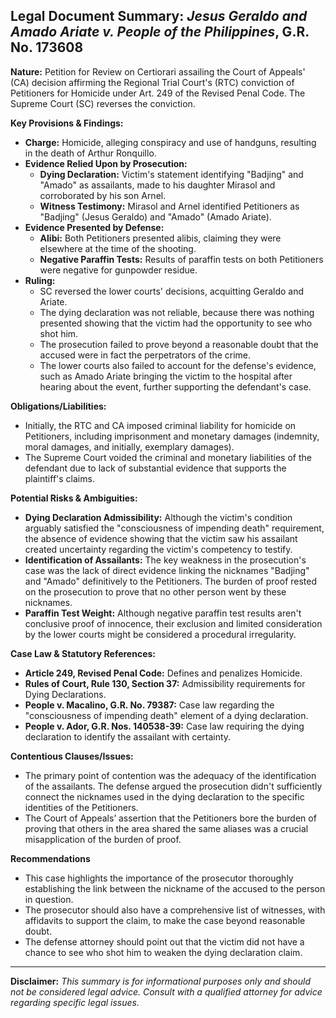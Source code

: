## Legal Document Summary: *Jesus Geraldo and Amado Ariate v. People of the Philippines*, G.R. No. 173608

**Nature:** Petition for Review on Certiorari assailing the Court of Appeals' (CA) decision affirming the Regional Trial Court's (RTC) conviction of Petitioners for Homicide under Art. 249 of the Revised Penal Code. The Supreme Court (SC) reverses the conviction.

**Key Provisions & Findings:**

*   **Charge:** Homicide, alleging conspiracy and use of handguns, resulting in the death of Arthur Ronquillo.
*   **Evidence Relied Upon by Prosecution:**
    *   **Dying Declaration:** Victim's statement identifying "Badjing" and "Amado" as assailants, made to his daughter Mirasol and corroborated by his son Arnel.
    *   **Witness Testimony:** Mirasol and Arnel identified Petitioners as "Badjing" (Jesus Geraldo) and "Amado" (Amado Ariate).
*   **Evidence Presented by Defense:**
    *   **Alibi:** Both Petitioners presented alibis, claiming they were elsewhere at the time of the shooting.
    *   **Negative Paraffin Tests:** Results of paraffin tests on both Petitioners were negative for gunpowder residue.
* **Ruling:**
    *   SC reversed the lower courts' decisions, acquitting Geraldo and Ariate.
    *   The dying declaration was not reliable, because there was nothing presented showing that the victim had the opportunity to see who shot him.
    *   The prosecution failed to prove beyond a reasonable doubt that the accused were in fact the perpetrators of the crime.
    *   The lower courts also failed to account for the defense's evidence, such as Amado Ariate bringing the victim to the hospital after hearing about the event, further supporting the defendant's case.

**Obligations/Liabilities:**

*   Initially, the RTC and CA imposed criminal liability for homicide on Petitioners, including imprisonment and monetary damages (indemnity, moral damages, and initially, exemplary damages).
*   The Supreme Court voided the criminal and monetary liabilities of the defendant due to lack of substantial evidence that supports the plaintiff's claims.

**Potential Risks & Ambiguities:**

*   **Dying Declaration Admissibility:** Although the victim's condition arguably satisfied the "consciousness of impending death" requirement, the absence of evidence showing that the victim saw his assailant created uncertainty regarding the victim's competency to testify.
*   **Identification of Assailants:** The key weakness in the prosecution's case was the lack of direct evidence linking the nicknames "Badjing" and "Amado" definitively to the Petitioners. The burden of proof rested on the prosecution to prove that no other person went by these nicknames.
*   **Paraffin Test Weight:** Although negative paraffin test results aren't conclusive proof of innocence, their exclusion and limited consideration by the lower courts might be considered a procedural irregularity.

**Case Law & Statutory References:**

*   **Article 249, Revised Penal Code:** Defines and penalizes Homicide.
*   **Rules of Court, Rule 130, Section 37:** Admissibility requirements for Dying Declarations.
*   **People v. Macalino, G.R. No. 79387:** Case law regarding the "consciousness of impending death" element of a dying declaration.
*   **People v. Ador, G.R. Nos. 140538-39:** Case law requiring the dying declaration to identify the assailant with certainty.

**Contentious Clauses/Issues:**

*   The primary point of contention was the adequacy of the identification of the assailants. The defense argued the prosecution didn't sufficiently connect the nicknames used in the dying declaration to the specific identities of the Petitioners.
*   The Court of Appeals’ assertion that the Petitioners bore the burden of proving that others in the area shared the same aliases was a crucial misapplication of the burden of proof.

**Recommendations**

*   This case highlights the importance of the prosecutor thoroughly establishing the link between the nickname of the accused to the person in question.
*   The prosecutor should also have a comprehensive list of witnesses, with affidavits to support the claim, to make the case beyond reasonable doubt.
*   The defense attorney should point out that the victim did not have a chance to see who shot him to weaken the dying declaration claim.

***
**Disclaimer:** *This summary is for informational purposes only and should not be considered legal advice. Consult with a qualified attorney for advice regarding specific legal issues.*
